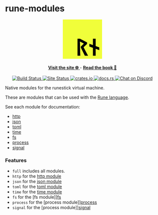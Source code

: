 # rune-modules

<div align="center">
    <img alt="Rune Logo" src="https://raw.githubusercontent.com/rune-rs/rune/master/assets/icon.png" />
</div>

<br>

<div align="center">
<a href="https://rune-rs.github.io">
    <b>Visit the site 🌐</b>
</a>
-
<a href="https://rune-rs.github.io/book/">
    <b>Read the book 📖</b>
</a>
</div>

<br>

<div align="center">
<a href="https://github.com/rune-rs/rune/actions">
    <img alt="Build Status" src="https://github.com/rune-rs/rune/workflows/Build/badge.svg">
</a>

<a href="https://github.com/rune-rs/rune/actions">
    <img alt="Site Status" src="https://github.com/rune-rs/rune/workflows/Site/badge.svg">
</a>

<a href="https://crates.io/crates/rune">
    <img alt="crates.io" src="https://img.shields.io/crates/v/rune.svg">
</a>

<a href="https://docs.rs/rune">
    <img alt="docs.rs" src="https://docs.rs/rune/badge.svg">
</a>

<a href="https://discord.gg/v5AeNkT">
    <img alt="Chat on Discord" src="https://img.shields.io/discord/558644981137670144.svg?logo=discord&style=flat-square">
</a>
</div>

Native modules for the runestick virtual machine.

These are modules that can be used with the [Rune language].

[Rune Language]: https://github.com/rune-rs/rune

See each module for documentation:
* [http]
* [json]
* [toml]
* [time]
* [fs]
* [process]
* [signal]

### Features

* `full` includes all modules.
* `http` for the [http module][http]
* `json` for the [json module][json]
* `toml` for the [toml module][toml]
* `time` for the [time module][time]
* `fs` for the [fs module]][fs]
* `process` for the [process module]][process]
* `signal` for the [process module]][signal]

[http]: https://docs.rs/rune-modules/0/rune_modules/http/
[json]: https://docs.rs/rune-modules/0/rune_modules/json/
[toml]: https://docs.rs/rune-modules/0/rune_modules/toml/
[time]: https://docs.rs/rune-modules/0/rune_modules/time/
[fs]: https://docs.rs/rune-modules/0/rune_modules/fs/
[process]: https://docs.rs/rune-modules/0/rune_modules/process/
[signal]: https://docs.rs/rune-modules/0/rune_modules/signal/
